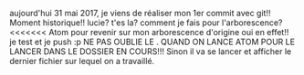 aujourd'hui 31 mai 2017, je viens de réaliser mon 1er commit avec git!!
Moment historique!!
lucie?
t'es la?
comment je fais pour l'arborescence?
<<<<<<< Atom
pour revenir sur mon arborescence d'origine
oui en effet!!
je test et je push :p
NE PAS OUBLIE LE . QUAND ON LANCE ATOM POUR LE LANCER DANS LE DOSSIER EN COURS!!! Sinon il va se lancer et afficher le dernier fichier sur lequel on a travaillé.
